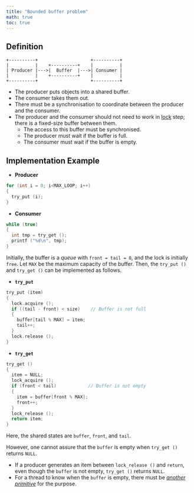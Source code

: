 ```yaml
---
title: "Bounded buffer problem"
math: true
toc: true
---
```


## Definition
```
+----------+                    +----------+
|          |    +----------+    |          |
| Producer |--->|  Buffer  |--->| Consumer |
|          |    +----------+    |          |
+----------+                    +----------+
```

- The producer puts objects into a shared buffer.
- The consumer takes them out.
- There must be a synchronisation to coordinate between the producer and the consumer.
- The producer and the consumer should not need to work in [lock](Lock.md) step; there is a fixed-size buffer between them.
	- The access to this buffer must be synchronised.
	- The producer must wait if the buffer is full.
	- The consumer must wait if the buffer is empty.

## Implementation Example
- **Producer**
```C
for (int i = 0; i<MAX_LOOP; i++)
{
  try_put (i);
}
```

- **Consumer**
```C
while (true)
{
  int tmp = try_get ();
  printf ("%d\n", tmp);
}
```

Initially, the buffer is a _queue_ with `front = tail = 0`, and the lock is initially `free`. Let `MAX` be the maximum capacity of the buffer. Then, the `try_put ()` and `try_get ()` can be implemented as follows.

- **`try_put`**
```C
try_put (item)
{
  lock.acquire ();
  if ((tail - front) < size)    // Buffer is not full
  {
	buffer[tail % MAX] = item;
	tail++;
  }
  lock.release ();
}
```

- **`try_get`**
```C
try_get ()
{
  item = NULL;
  lock_acquire ();
  if (front < tail)            // Buffer is not empty
  {
	item = buffer[front % MAX];
	front++;
  }
  lock_release ();
  return item;
}
```

Here, the shared states are `buffer`, `front`, and `tail`.

However, one cannot assure that the `buffer` is empty when `try_get ()` returns `NULL`.
- If a producer generates an item between `lock_release ()` and `return`, even though the `buffer` is not empty, `try_get ()` returns `NULL`.
- For a thread to know when the `buffer` is empty, there must be _[another primitive](Condition%20variable.md)_ for the purpose.